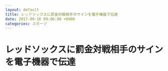 ```yaml
---
layout: default
title: レッドソックスに罰金対戦相手のサインを電子機器で伝達
date: 2017-09-16 09:06:00 +0900
categories: スポーツ
---
```


# レッドソックスに罰金対戦相手のサインを電子機器で伝達

